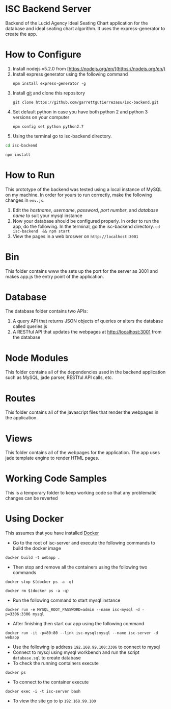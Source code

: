 # ISC Backend Server
Backend of the Lucid Agency Ideal Seating Chart application for the database and ideal seating chart algorithm. It uses the express-generator to create the app.

# How to Configure
1. Install nodejs v5.2.0 from [https://nodejs.org/en/](https://nodejs.org/en/)
2. Install express generator using the following command 
   ```
   npm install express-generator -g
   ```
3. Install [git](https://git-scm.com/) and clone this repository 
   ``` 
   git clone https://github.com/garrettgutierrezasu/isc-backend.git
   ```
4. Set default python in case you have both python 2 and python 3 versions on your computer 
   ```
   npm config set python python2.7
   ```
5.  Using the terminal go to isc-backend directory.
   ```bash 
   cd isc-backend
   
   npm install
   ```

# How to Run
This prototype of the backend was tested using a local instance of MySQL on my machine. In order for yours to run correctly, make the following changes in `env.js`.

1. Edit the *hostname*, *username*, *password*, *port number*, and *database name* to suit your mysql instance 
2. Now your database should be configured properly. In order to run the app, do the following. In the terminal, go the isc-backend directory.   ```cd isc-backend  && npm start ```
3. View the pages in a web broswer on `http://localhost:3001`

# Bin
This folder contains www the sets up the port for the server as 3001 and makes app.js the entry point of the application.

# Database
The database folder contains two APIs:
 1. A query API that returns JSON objects of queries or alters the database called queries.js
 2. A RESTful API that updates the webpages at [http://localhost:3001](http://localhost:3001) from the database


# Node Modules
This folder contains all of the dependencies used in the backend application such as MySQL, jade parser, RESTful API calls, etc.

# Routes
This folder contains all of the javascript files that render the webpages in the application.

# Views
This folder contains all of the webpages for the application. The app uses jade template engine to render HTML pages.

# Working Code Samples
This is a temporary folder to keep working code so that any problematic changes can be reverted


# Using Docker
This assumes that you have installed [Docker](https://www.docker.com/) 
* Go to the root of isc-server and execute the following commands to build the docker image

```docker
docker build -t webapp .
```

* Then stop and remove all the containers using the following two commands 

```docker
docker stop $(docker ps -a -q)

docker rm $(docker ps -a -q)
```

* Run the following command to start mysql  instance 

```docker
docker run -e MYSQL_ROOT_PASSWORD=admin --name isc-mysql -d -p=3306:3306 mysql
```

* After finishing then start our app using the following command 

```docker 
docker run -it -p=80:80 --link isc-mysql:mysql --name isc-server -d webapp
```

* Use the following ip address  `192.168.99.100:3306` to connect to mysql 
* Connect to mysql using  mysql workbench and run the script `database.sql` to create database
* To check the running containers execute
```docker
docker ps
```
* To connect to the container execute 
```docker 
docker exec -i -t isc-server bash
```
* To view the site go to ip `192.168.99.100` 


